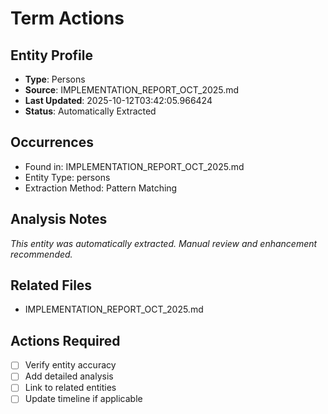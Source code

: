 # Term Actions

## Entity Profile
- **Type**: Persons
- **Source**: IMPLEMENTATION_REPORT_OCT_2025.md
- **Last Updated**: 2025-10-12T03:42:05.966424
- **Status**: Automatically Extracted

## Occurrences
- Found in: IMPLEMENTATION_REPORT_OCT_2025.md
- Entity Type: persons
- Extraction Method: Pattern Matching

## Analysis Notes
*This entity was automatically extracted. Manual review and enhancement recommended.*

## Related Files
- IMPLEMENTATION_REPORT_OCT_2025.md

## Actions Required
- [ ] Verify entity accuracy
- [ ] Add detailed analysis
- [ ] Link to related entities
- [ ] Update timeline if applicable
